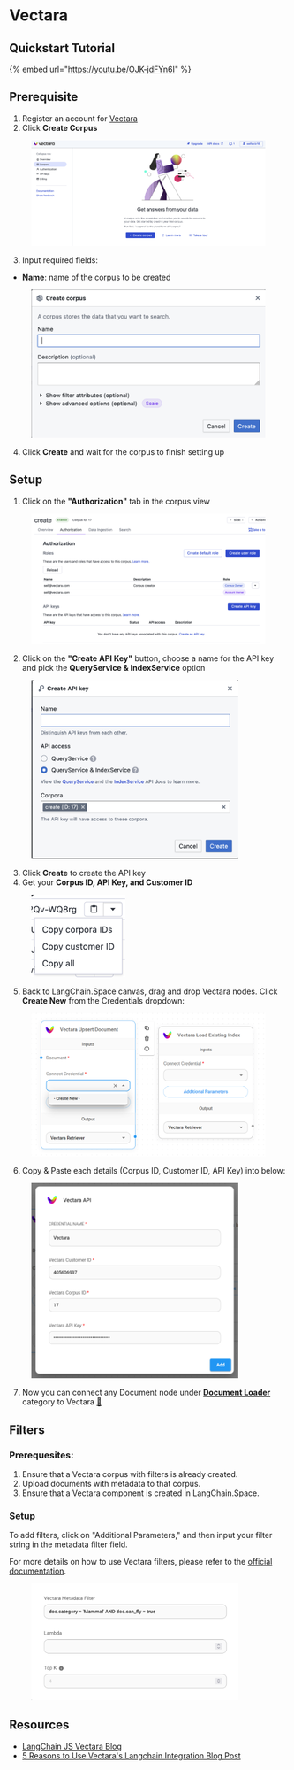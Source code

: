 # Vectara

## Quickstart Tutorial

{% embed url="https://youtu.be/OJK-jdFYn6I" %}

## Prerequisite

1. Register an account for [Vectara](https://console.vectara.com/signup)
2. Click **Create Corpus**

<figure><img src="../.gitbook/assets/vectara/1.png" alt=""><figcaption></figcaption></figure>

3. Input required fields:

* **Name**: name of the corpus to be created

<figure><img src="../.gitbook/assets/vectara/2.png" alt="" width="563"><figcaption></figcaption></figure>

4. Click **Create** and wait for the corpus to finish setting up

## Setup

1. Click on the **"Authorization"** tab in the corpus view

<figure><img src="../.gitbook/assets/vectara/3.png" alt=""><figcaption></figcaption></figure>

2. Click on the **"Create API Key"** button, choose a name for the API key and pick the **QueryService & IndexService** option

<figure><img src="../.gitbook/assets/vectara/4.png" alt="" width="375"><figcaption></figcaption></figure>

3. Click **Create** to create the API key
4. Get your **Corpus ID, API Key, and Customer ID**

<figure><img src="../.gitbook/assets/vectara/5.png" alt="" width="170"><figcaption></figcaption></figure>

5. Back to LangChain.Space canvas, drag and drop Vectara nodes. Click **Create New** from the Credentials dropdown:

<figure><img src="../.gitbook/assets/vectara/6.png" alt="" width="563"><figcaption></figcaption></figure>

6. Copy & Paste each details (Corpus ID, Customer ID, API Key) into below:

<figure><img src="../.gitbook/assets/vectara/7 (1).png" alt="" width="375"><figcaption></figcaption></figure>

7. Now you can connect any Document node under [**Document Loader**](../document-loaders.md) category to Vectara [🎉](https://emojipedia.org/party-popper/)

## Filters

### Prerequesites:

1. Ensure that a Vectara corpus with filters is already created.
2. Upload documents with metadata to that corpus.
3. Ensure that a Vectara component is created in LangChain.Space.

### Setup

To add filters, click on "Additional Parameters," and then input your filter string in the metadata filter field.

For more details on how to use Vectara filters, please refer to the [official documentation](https://docs.vectara.com/docs/common-use-cases/filtering-by-metadata/filter-overview).

<figure><img src="../.gitbook/assets/vectara/8.png" alt="" width="375"><figcaption></figcaption></figure>

## Resources

* [LangChain JS Vectara Blog](https://blog.langchain.dev/langchain-vectara-better-together/)
* [5 Reasons to Use Vectara's Langchain Integration Blog Post](https://vectara.com/5-reasons-to-use-vectaras-langchain-integration/)

